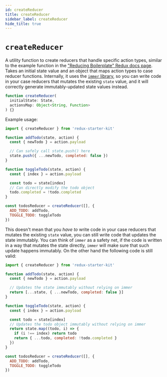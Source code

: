 ```yaml
---
id: createReducer
title: createReducer
sidebar_label: createReducer
hide_title: true
---
```


# `createReducer`

A utility function to create reducers that handle specific action types, similar to the example function in the ["Reducing Boilerplate" Redux docs page](https://redux.js.org/recipes/reducing-boilerplate#generating-reducers). Takes an initial state value and an object that maps action types to case reducer functions. Internally, it uses the [`immer` library](https://github.com/mweststrate/immer), so you can write code in your case reducers that mutates the existing `state` value, and it will correctly generate immutably-updated state values instead.

```ts
function createReducer(
  initialState: State,
  actionsMap: Object<String, Function>
) {}
```

Example usage:

```js
import { createReducer } from 'redux-starter-kit'

function addTodo(state, action) {
  const { newTodo } = action.payload

  // Can safely call state.push() here
  state.push({ ...newTodo, completed: false })
}

function toggleTodo(state, action) {
  const { index } = action.payload

  const todo = state[index]
  // Can directly modify the todo object
  todo.completed = !todo.completed
}

const todosReducer = createReducer([], {
  ADD_TODO: addTodo,
  TOGGLE_TODO: toggleTodo
})
```

This doesn't mean that you _have to_ write code in your case reducers that mutates the existing `state` value, you can still write code that updates the state immutably. You can think of `immer` as a safety net, if the code is written in a way that mutates the state directly, `immer` will make sure that such update happens immutably. On the other hand the following code is still valid:

```js
import { createReducer } from 'redux-starter-kit'

function addTodo(state, action) {
  const { newTodo } = action.payload

  // Updates the state immutably without relying on immer
  return [...state, { ...newTodo, completed: false }]
}

function toggleTodo(state, action) {
  const { index } = action.payload

  const todo = state[index]
  // Updates the todo object immutably without relying on immer
  return state.map((todo, i) => {
    if (i !== index) return todo
    return { ...todo, completed: !todo.completed }
  })
}

const todosReducer = createReducer([], {
  ADD_TODO: addTodo,
  TOGGLE_TODO: toggleTodo
})
```
